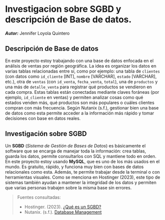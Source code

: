 # Investigacion sobre SGBD y descripción de Base de datos.
_**Autor:**_ Jennifer Loyola Quintero

## Descripción de Base de datos

En este proyecto estoy trabajando con una base de datos enfocada en el análisis de ventas por región geográfica. La idea es organizar los datos en varias tablas relacionadas entre sí, como por ejemplo: una tabla de `clientes` (con datos como `id_cliente` [INT], `nombre` [VARCHAR], `estado` [VARCHAR], etc.), otra de `ventas` (con `id_venta`, `fecha_venta`, `total`), una de `productos` y una más de `detalle_venta` para registrar qué productos se vendieron en cada compra. Estas tablas están conectadas mediante claves foráneas (por ejemplo, `id_cliente` en ventas) y permiten analizar cosas como qué estados venden más, qué productos son más populares o cuáles clientes compran con más frecuencia. Según Nutanix (s.f.), gestionar bien una base de datos como esta permite acceder a la información más rápido y tomar decisiones con base en datos reales.

## Investigación sobre SGBD

Un **SGBD** (_Sistema de Gestión de Bases de Datos_) es básicamente el software que se encarga de manejar toda la información: crea tablas, guarda los datos, permite consultarlos con SQL y mantiene todo en orden. En este proyecto estoy usando **MySQL**, que es uno de los más usados en el mundo. Es gratuito, rápido, y funciona muy bien con bases de datos relacionales como esta. Además, te permite trabajar desde la terminal o con herramientas visuales. Como se menciona en Hostinger (2023), este tipo de sistemas también ayudan a mantener la integridad de los datos y permiten que varias personas trabajen sobre la misma base sin errores.


> Fuentes consultadas: 
> - Hostinger. (2023). [¿Qué es un SGBD?](https://www.hostinger.com/mx/tutoriales/sgbd) 
> - Nutanix. (s.f.). [Database Management](https://www.nutanix.com/mx/info/database-management)
